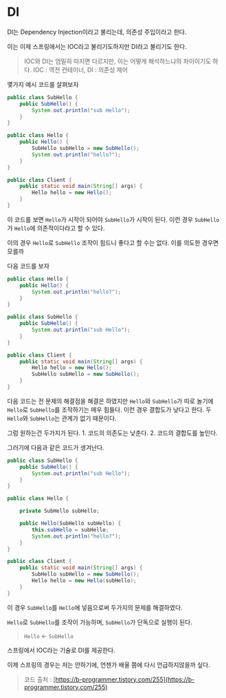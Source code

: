 # DI

DI는 Dependency Injection이라고 불리는데, 의존성 주입이라고 한다.

이는 이제 스프링에서는 IOC라고 불리기도하지만 DI라고 불리기도 한다.

> IOC와 DI는 엄밀히 따지면 다르지만, 이는 어떻게 해석하느냐의 차이이기도 하다. IOC : 역전 컨테이너, DI : 의존성 제어

몇가지 예시 코드를 살펴보자

```java
public class SubHello {
    public SubHello() {
        System.out.println("sub Hello");
    }
}

public class Hello {
    public Hello() {
        SubHello subHello = new SubHello();
        System.out.println("hello?");
    }
}

public class Client {
    public static void main(String[] args) {
        Hello hello = new Hello();
    }
}
```

이 코드를 보면 `Hello`가 시작이 되어야 `SubHello`가 시작이 된다. 이런 경우 `SubHello`가 `Hello`에 의존적이다라고 할 수 있다.

이의 경우 `Hello`로 `SubHello` 조작이 힘드니 좋다고 할 수는 없다. 이를 의도한 경우면 모를까

다음 코드를 보자

```java
public class Hello {
    public Hello() {
        System.out.println("hello?");
    }
}

public class SubHello {
    public SubHello() {
        System.out.println("sub Hello");
    }
}

public class Client {
    public static void main(String[] args) {
        Hello hello = new Hello();
        SubHello subHello = new SubHello();
    }
}
```

다음 코드는 전 문제의 해결점을 해결은 하였지만 `Hello`와 `SubHello`가 따로 놀기에 `Hello`로 `SubHello`를 조작하기는 매우 힘들다. 이런 경우 결합도가 낮다고 한다. 두 `Hello`와 `SubHello`는 관계가 없기 때문이다.

그럼 원하는건 두가지가 된다. 1. 코드의 의존도는 낮춘다. 2. 코드의 결합도를 높인다.

그러기에 다음과 같은 코드가 생겨난다.

```java
public class SubHello {
    public SubHello() {
        System.out.println("sub Hello");
    }
}

public class Hello {

    private SubHello subHello;

    public Hello(SubHello subHello) {
        this.subHello = subHello;
        System.out.println("hello?");
    }
}

public class Client {
    public static void main(String[] args) {
        SubHello subHello = new SubHello();
        Hello hello = new Hello(subHello);
    }
}
```

이 경우 `SubHello`를 `Hello`에 넣음으로써 두가지의 문제를 해결하였다.

`Hello`로 `SubHello`를 조작이 가능하며, `SubHello`가 단독으로 실행이 된다.

> `Hello` &lt;- `SubHello`

스프링에서 IOC라는 기술로 DI를 제공한다.

이제 스프링의 경우는 저는 안하기에, 언젠가 배울 쯤에 다시 언급하지않을까 싶다.

> 코드 출처 : [https://b-programmer.tistory.com/255](https://b-programmer.tistory.com/255)

